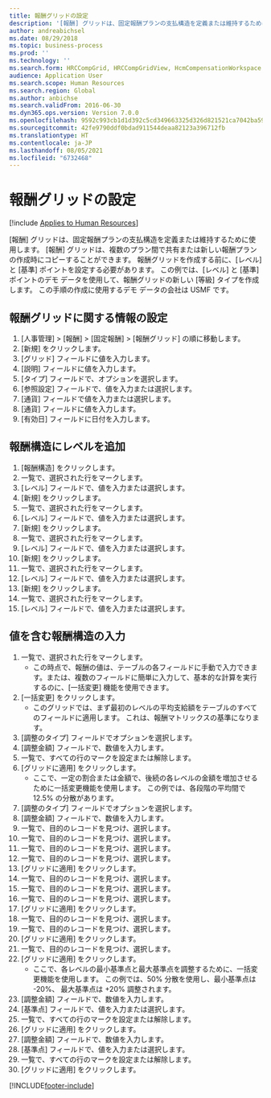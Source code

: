 ```yaml
---
title: 報酬グリッドの設定
description: '[報酬] グリッドは、固定報酬プランの支払構造を定義または維持するために使用します。'
author: andreabichsel
ms.date: 08/29/2018
ms.topic: business-process
ms.prod: ''
ms.technology: ''
ms.search.form: HRCCompGrid, HRCCompGridView, HcmCompensationWorkspace
audience: Application User
ms.search.scope: Human Resources
ms.search.region: Global
ms.author: anbichse
ms.search.validFrom: 2016-06-30
ms.dyn365.ops.version: Version 7.0.0
ms.openlocfilehash: 9592c993cb1d1d392c5cd349663325d326d821521ca7042ba593d74e8f3b5d2f
ms.sourcegitcommit: 42fe9790ddf0bdad911544deaa82123a396712fb
ms.translationtype: HT
ms.contentlocale: ja-JP
ms.lasthandoff: 08/05/2021
ms.locfileid: "6732468"
---
```

# <a name="set-up-compensation-grids"></a>報酬グリッドの設定

[!include [Applies to Human Resources](../includes/applies-to-hr.md)]

[報酬] グリッドは、固定報酬プランの支払構造を定義または維持するために使用します。 [報酬] グリッドは、複数のプラン間で共有または新しい報酬プランの作成時にコピーすることができます。  報酬グリッドを作成する前に、[レベル] と [基準] ポイントを設定する必要があります。 この例では、[レベル] と [基準] ポイントのデモ データを使用して、報酬グリッドの新しい [等級] タイプを作成します。 この手順の作成に使用するデモ データの会社は USMF です。


## <a name="set-up-information-about-the-compensation-grid"></a>報酬グリッドに関する情報の設定
1. [人事管理] > [報酬] > [固定報酬] > [報酬グリッド] の順に移動します。
2. [新規] をクリックします。
3. [グリッド] フィールドに値を入力します。
4. [説明] フィールドに値を入力します。
5. [タイプ] フィールドで、オプションを選択します。
6. [参照設定] フィールドで、値を入力または選択します。
7. [通貨] フィールドで値を入力または選択します。
8. [通貨] フィールドに値を入力します。
9. [有効日] フィールドに日付を入力します。

## <a name="add-levels-to-the-compensation-structure"></a>報酬構造にレベルを追加
1. [報酬構造] をクリックします。
2. 一覧で、選択された行をマークします。
3. [レベル] フィールドで、値を入力または選択します。
4. [新規] をクリックします。
5. 一覧で、選択された行をマークします。
6. [レベル] フィールドで、値を入力または選択します。
7. [新規] をクリックします。
8. 一覧で、選択された行をマークします。
9. [レベル] フィールドで、値を入力または選択します。
10. [新規] をクリックします。
11. 一覧で、選択された行をマークします。
12. [レベル] フィールドで、値を入力または選択します。
13. [新規] をクリックします。
14. 一覧で、選択された行をマークします。
15. [レベル] フィールドで、値を入力または選択します。

## <a name="fill-in-the-compensation-structure-with-values"></a>値を含む報酬構造の入力
1. 一覧で、選択された行をマークします。
    * この時点で、報酬の値は、テーブルの各フィールドに手動で入力できます。または、複数のフィールドに簡単に入力して、基本的な計算を実行するのに、[一括変更] 機能を使用できます。  
2. [一括変更] をクリックします。
    * このグリッドでは、まず最初のレベルの平均支給額をテーブルのすべてのフィールドに適用します。 これは、報酬マトリックスの基準になります。  
3. [調整のタイプ] フィールドでオプションを選択します。
4. [調整金額] フィールドで、数値を入力します。
5. 一覧で、すべての行のマークを設定または解除します。
6. [グリッドに適用] をクリックします。
    * ここで、一定の割合または金額で、後続の各レベルの金額を増加させるために一括変更機能を使用します。 この例では、各段階の平均間で 12.5% の分散があります。  
7. [調整のタイプ] フィールドでオプションを選択します。
8. [調整金額] フィールドで、数値を入力します。
9. 一覧で、目的のレコードを見つけ、選択します。
10. 一覧で、目的のレコードを見つけ、選択します。
11. 一覧で、目的のレコードを見つけ、選択します。
12. 一覧で、目的のレコードを見つけ、選択します。
13. [グリッドに適用] をクリックします。
14. 一覧で、目的のレコードを見つけ、選択します。
15. 一覧で、目的のレコードを見つけ、選択します。
16. 一覧で、目的のレコードを見つけ、選択します。
17. [グリッドに適用] をクリックします。
18. 一覧で、目的のレコードを見つけ、選択します。
19. 一覧で、目的のレコードを見つけ、選択します。
20. [グリッドに適用] をクリックします。
21. 一覧で、目的のレコードを見つけ、選択します。
22. [グリッドに適用] をクリックします。
    * ここで、各レベルの最小基準点と最大基準点を調整するために、一括変更機能を使用します。 この例では、50% 分散を使用し、最小基準点は -20%、 最大基準点は +20% 調整されます。  
23. [調整金額] フィールドで、数値を入力します。
24. [基準点] フィールドで、値を入力または選択します。
25. 一覧で、すべての行のマークを設定または解除します。
26. [グリッドに適用] をクリックします。
27. [調整金額] フィールドで、数値を入力します。
28. [基準点] フィールドで、値を入力または選択します。
29. 一覧で、すべての行のマークを設定または解除します。
30. [グリッドに適用] をクリックします。



[!INCLUDE[footer-include](../includes/footer-banner.md)]